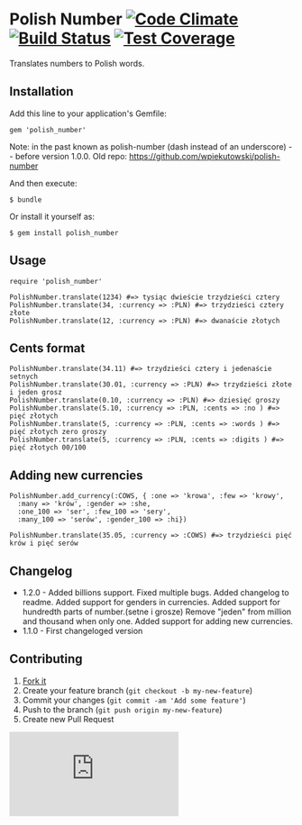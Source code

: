 # Polish Number [![Code Climate](https://codeclimate.com/github/amberbit/polish_number.png)](https://codeclimate.com/github/amberbit/polish_number) [![Build Status](https://travis-ci.org/amberbit/polish_number.png?branch=master)](https://travis-ci.org/amberbit/polish_number) [![Test Coverage](https://codeclimate.com/github/amberbit/polish_number/badges/coverage.svg)](https://codeclimate.com/github/amberbit/polish_number)

Translates numbers to Polish words.

## Installation

Add this line to your application's Gemfile:

    gem 'polish_number'

Note: in the past known as polish-number (dash instead of an underscore) -- before version 1.0.0. Old repo: https://github.com/wpiekutowski/polish-number

And then execute:

    $ bundle

Or install it yourself as:

    $ gem install polish_number

## Usage

    require 'polish_number'

    PolishNumber.translate(1234) #=> tysiąc dwieście trzydzieści cztery
    PolishNumber.translate(34, :currency => :PLN) #=> trzydzieści cztery złote
    PolishNumber.translate(12, :currency => :PLN) #=> dwanaście złotych

## Cents format

    PolishNumber.translate(34.11) #=> trzydzieści cztery i jedenaście setnych
    PolishNumber.translate(30.01, :currency => :PLN) #=> trzydzieści złote i jeden grosz
    PolishNumber.translate(0.10, :currency => :PLN) #=> dziesięć groszy
    PolishNumber.translate(5.10, :currency => :PLN, :cents => :no ) #=> pięć złotych
    PolishNumber.translate(5, :currency => :PLN, :cents => :words ) #=> pięć złotych zero groszy
    PolishNumber.translate(5, :currency => :PLN, :cents => :digits ) #=> pięć złotych 00/100

## Adding new currencies

    PolishNumber.add_currency(:COWS, { :one => 'krowa', :few => 'krowy',
      :many => 'krów', :gender => :she,
      :one_100 => 'ser', :few_100 => 'sery',
      :many_100 => 'serów', :gender_100 => :hi})

    PolishNumber.translate(35.05, :currency => :COWS) #=> trzydzieści pięć krów i pięć serów

## Changelog

 * 1.2.0 - Added billions support.
           Fixed multiple bugs.
           Added changelog to readme.
           Added support for genders in currencies.
           Added support for hundredth parts of number.(setne i grosze)
           Remove "jeden" from million and thousand when only one.
           Added support for adding new currencies.
 * 1.1.0 - First changeloged version

## Contributing

1. [Fork it](http://github.com/amberbit/polish_number/fork)
2. Create your feature branch (`git checkout -b my-new-feature`)
3. Commit your changes (`git commit -am 'Add some feature'`)
4. Push to the branch (`git push origin my-new-feature`)
5. Create new Pull Request

[![Analytics](https://ga-beacon.appspot.com/UA-49257773-1/README.md?pixel)](https://github.com/igrigorik/ga-beacon)

